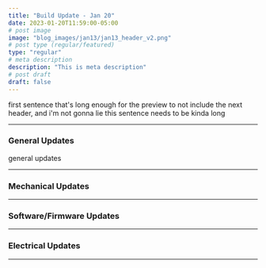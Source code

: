 ```yaml
---
title: "Build Update - Jan 20"
date: 2023-01-20T11:59:00-05:00
# post image
image: "blog_images/jan13/jan13_header_v2.png"
# post type (regular/featured)
type: "regular"
# meta description
description: "This is meta description"
# post draft
draft: false
---
```


first sentence that's long enough for the preview to not include the next header, and i'm not gonna lie this sentence needs to be kinda long

<hr>

### General Updates

general updates

<hr>

### Mechanical Updates

<hr>

### Software/Firmware Updates

<hr>

### Electrical Updates

<hr>